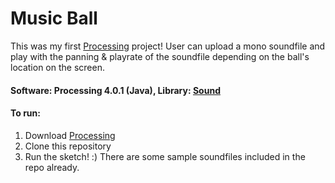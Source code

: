 # Music Ball
This was my first [Processing](https://processing.org/) project! User can upload a mono soundfile and play with the panning & playrate of the soundfile depending on the ball's location on the screen. 
#### Software: Processing 4.0.1 (Java), Library: [Sound](https://processing.org/reference/libraries/sound/index.html)

#### To run:
1. Download [Processing](https://processing.org/download)
2. Clone this repository
3. Run the sketch! :) There are some sample soundfiles included in the repo already. 
